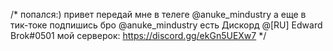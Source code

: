 /*
попался:)
привет передай мне в телеге @anuke_mindustry
а еще в тик-токе подпишись бро @anuke_mindustry
есть Дискорд @[RU] Edward Brok#0501
мой серверок: https://discord.gg/ekGn5UEXw7
*/